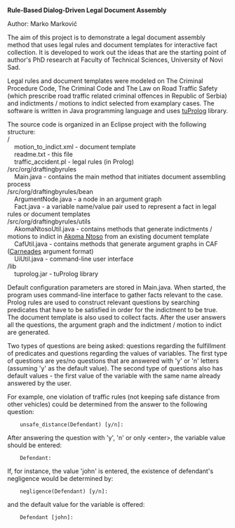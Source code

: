 **Rule-Based Dialog-Driven Legal Document Assembly**

Author: Marko Marković

The aim of this project is to demonstrate a legal document assembly method that uses legal rules and document templates for interactive fact collection.
It is developed to work out the ideas that are the starting point of author's PhD research at Faculty of Technical Sciences, University of Novi Sad.

Legal rules and document templates were modeled on The Criminal Procedure Code, The Criminal Code and The Law on Road Traffic Safety (which prescribe road traffic related criminal offences in Republic of Serbia) and indictments / motions to indict selected from examplary cases.
The software is written in Java programming language and uses [tuProlog](http://apice.unibo.it/xwiki/bin/view/Tuprolog/) library.

The source code is organized in an Eclipse project with the following structure:<br/>
/<br/>
&nbsp;&nbsp;&nbsp;&nbsp;motion_to_indict.xml - document template<br/>
&nbsp;&nbsp;&nbsp;&nbsp;readme.txt - this file<br/>
&nbsp;&nbsp;&nbsp;&nbsp;traffic_accident.pl - legal rules (in Prolog)<br/>
/src/org/draftingbyrules<br/>
&nbsp;&nbsp;&nbsp;&nbsp;Main.java - contains the main method that initiates document assembling process<br/>
/src/org/draftingbyrules/bean<br/>
&nbsp;&nbsp;&nbsp;&nbsp;ArgumentNode.java - a node in an argument graph<br/>
&nbsp;&nbsp;&nbsp;&nbsp;Fact.java - a variable name/value pair used to represent a fact in legal rules or document templates<br/>
/src/org/draftingbyrules/utils<br/>
&nbsp;&nbsp;&nbsp;&nbsp;AkomaNtosoUtil.java - contains methods that generate indictments / motions to indict in [Akoma Ntoso](http://www.akomantoso.org/) from an existing document template<br/>
&nbsp;&nbsp;&nbsp;&nbsp;CafUtil.java - contains methods that generate argument graphs in CAF ([Carneades](http://carneades.github.io/) argument format)<br/>
&nbsp;&nbsp;&nbsp;&nbsp;UiUtil.java - command-line user interface <br/>
/lib<br/>
&nbsp;&nbsp;&nbsp;&nbsp;tuprolog.jar - tuProlog library<br/>


Default configuration parameters are stored in Main.java. When started, the program uses command-line interface to gather facts relevant to the case. Prolog rules are used to construct relevant questions by searching predicates that have to be satisfied in order for the indictment to be true. The document template is also used to collect facts. After the user answers all the questions, the argument graph and the indictment / motion to indict are generated.

Two types of questions are being asked: questions regarding the fulfillment of predicates and questions regarding the values of variables. The first type of questions are yes/no questions that are answered with 'y' or 'n' letters (assuming 'y' as the default value). The second type of questions also has default values - the first value of the variable with the same name already answered by the user.

For example, one violation of traffic rules (not keeping safe distance from other vehicles) could be determined from the answer to the following question:
```
    unsafe_distance(Defendant) [y/n]: 
```
After answering the question with 'y', 'n' or only &lt;enter&gt;, the variable value should be entered:
```
    Defendant: 
```
If, for instance, the value 'john' is entered, the existence of defendant's negligence would be determined by:
```
    negligence(Defendant) [y/n]: 
```
and the default value for the variable is offered:
```
    Defendant [john]: 
```
